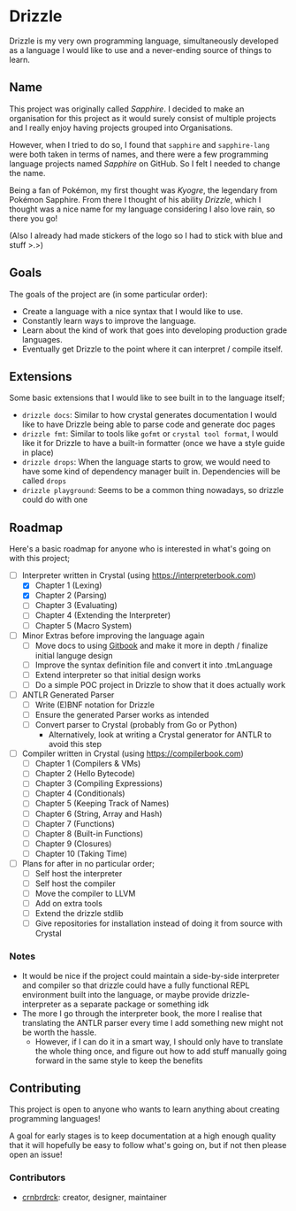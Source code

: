 # Drizzle

Drizzle is my very own programming language, simultaneously developed as a language I would like to use and a never-ending source of things to learn.

## Name
This project was originally called *Sapphire*.
I decided to make an organisation for this project as it would surely consist of multiple projects and I really enjoy having projects grouped into Organisations.

However, when I tried to do so, I found that `sapphire` and `sapphire-lang` were both taken in terms of names, and there were a few programming language projects named *Sapphire* on GitHub.
So I felt I needed to change the name.

Being a fan of Pokémon, my first thought was *Kyogre*, the legendary from Pokémon Sapphire.
From there I thought of his ability *Drizzle*, which I thought was a nice name for my language considering I also love rain, so there you go!

(Also I already had made stickers of the logo so I had to stick with blue and stuff >.>)

## Goals
The goals of the project are (in some particular order):
- Create a language with a nice syntax that I would like to use.
- Constantly learn ways to improve the language.
- Learn about the kind of work that goes into developing production grade languages.
- Eventually get Drizzle to the point where it can interpret / compile itself.

## Extensions
Some basic extensions that I would like to see built in to the language itself;
- `drizzle docs`: Similar to how crystal generates documentation I would like to have Drizzle being able to parse code and generate doc pages
- `drizzle fmt`: Similar to tools like `gofmt` or `crystal tool format`, I would like it for Drizzle to have a built-in formatter (once we have a style guide in place)
- `drizzle drops`: When the language starts to grow, we would need to have some kind of dependency manager built in. Dependencies will be called `drops`
- `drizzle playground`: Seems to be a common thing nowadays, so drizzle could do with one

## Roadmap
Here's a basic roadmap for anyone who is interested in what's going on with this project;

- [ ] Interpreter written in Crystal (using https://interpreterbook.com)
    - [x] Chapter 1 (Lexing)
    - [x] Chapter 2 (Parsing)
    - [ ] Chapter 3 (Evaluating)
    - [ ] Chapter 4 (Extending the Interpreter)
    - [ ] Chapter 5 (Macro System)
- [ ] Minor Extras before improving the language again
    - [ ] Move docs to using [Gitbook](https://www.gitbook.com/?t=2) and make it more in depth / finalize initial languge design
    - [ ] Improve the syntax definition file and convert it into .tmLanguage
    - [ ] Extend interpreter so that initial design works
    - [ ] Do a simple POC project in Drizzle to show that it does actually work
- [ ] ANTLR Generated Parser
    - [ ] Write (E)BNF notation for Drizzle
    - [ ] Ensure the generated Parser works as intended
    - [ ] Convert parser to Crystal (probably from Go or Python)
        - Alternatively, look at writing a Crystal generator for ANTLR to avoid this step
- [ ] Compiler written in Crystal (using https://compilerbook.com)
    - [ ] Chapter  1 (Compilers & VMs)
    - [ ] Chapter  2 (Hello Bytecode)
    - [ ] Chapter  3 (Compiling Expressions)
    - [ ] Chapter  4 (Conditionals)
    - [ ] Chapter  5 (Keeping Track of Names)
    - [ ] Chapter  6 (String, Array and Hash)
    - [ ] Chapter  7 (Functions)
    - [ ] Chapter  8 (Built-in Functions)
    - [ ] Chapter  9 (Closures)
    - [ ] Chapter 10 (Taking Time)
- [ ] Plans for after in no particular order;
    - [ ] Self host the interpreter
    - [ ] Self host the compiler
    - [ ] Move the compiler to LLVM
    - [ ] Add on extra tools
    - [ ] Extend the drizzle stdlib
    - [ ] Give repositories for installation instead of doing it from source with Crystal

### Notes
- It would be nice if the project could maintain a side-by-side interpreter and compiler so that drizzle could have a fully functional REPL environment built into the language, or maybe provide drizzle-interpreter as a separate package or something idk
- The more I go through the interpreter book, the more I realise that translating the ANTLR parser every time I add something new might not be worth the hassle.
    - However, if I can do it in a smart way, I should only have to translate the whole thing once, and figure out how to add stuff manually going forward in the same style to keep the benefits

## Contributing
This project is open to anyone who wants to learn anything about creating programming languages!

A goal for early stages is to keep documentation at a high enough quality that it will hopefully be easy to follow what's going on, but if not then please open an issue!

### Contributors
- [crnbrdrck](https://github.com/crnbrdrck): creator, designer, maintainer
